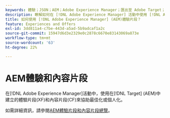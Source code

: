 ```yaml
---
keywords: 體驗；JSON；AEM；Adobe Experience Manager；匯出至 Adobe Target；體驗片段；片段；XF
description: 瞭解如何在 [!DNL Adobe Experience Manager] 活動中使用 [!DNL Adobe Target] 體驗片段。
title: 如何使用 [!DNL Adobe Experience Manager] (AEM)體驗片段？
feature: Experiences and Offers
exl-id: 3dd811a4-c7be-443d-a5ad-5b9adcaf1a2c
source-git-commit: 15947d6d3e2329e0c2878c6670e83143069a873e
workflow-type: tm+mt
source-wordcount: '63'
ht-degree: 22%

---
```


# AEM體驗和內容片段

在[!DNL Adobe Experience Manager]活動中，使用在[!DNL Target] (AEM)中建立的體驗片段(XF)和內容片段(CF)來協助最佳化或個人化。

如需詳細資訊，請參閱[AEM體驗片段和內容片段總覽](/help/main/c-integrating-target-with-mac/aem/aem-experience-and-content-fragments.md)。